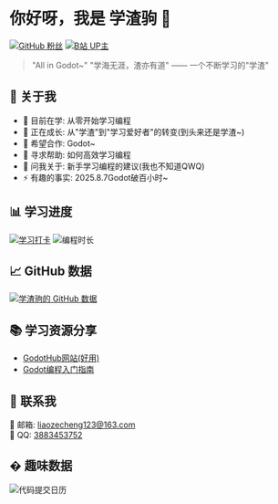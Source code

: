# 你好呀，我是 学渣驹 👋

[![GitHub 粉丝](https://img.shields.io/github/followers/xuezhaju?style=social)](https://github.com/xuezhaju)
[![B站 UP主](https://img.shields.io/badge/B站-学渣驹-FF69B4)](https://space.bilibili.com/3493127857900357)

> "All in Godot~"
> "学海无涯，渣亦有道" —— 一个不断学习的"学渣"

## 🚀 关于我

- 🔭 目前在学: 从零开始学习编程
- 🌱 正在成长: 从"学渣"到"学习爱好者"的转变(到头来还是学渣~)
- 👯 希望合作: Godot~
- 🤔 寻求帮助: 如何高效学习编程
- 💬 问我关于: 新手学习编程的建议(我也不知道QWQ)
- ⚡ 有趣的事实: 2025.8.7Godot破百小时~

## 📊 学习进度

[![学习打卡](https://img.shields.io/badge/dynamic/json?color=blue&label=今日学习&query=%24.total&url=https%3A%2F%2Fapi.xuezhaju.com%2Fdaily)](https://github.com/xuezhaju)
![编程时长](https://img.shields.io/badge/本周编程-你猜多久-orange)

## 📈 GitHub 数据

[![学渣驹的 GitHub 数据](https://github-readme-stats.vercel.app/api?username=xuezhaju&show_icons=true&theme=radical)](https://github.com/xuezhaju)

## 📚 学习资源分享

- [GodotHub网站(好用)](https://godothub.com/)
- [Godot编程入门指南](https://www.bilibili.com/video/BV14Y411h7Po/?spm_id_from=333.337.search-card.all.click)

## 🤝 联系我

📧 邮箱: [liaozecheng123@163.com](mailto:liaozecheng123@163.com)  
🐧 QQ: [3883453752](http://wpa.qq.com/msgrd?v=3&uin=3883453752&site=qq&menu=yes)  

## � 趣味数据

![代码提交日历](https://ghchart.rshah.org/xuezhaju)
